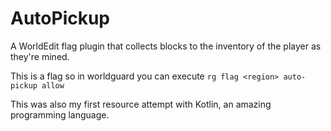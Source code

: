 # AutoPickup
A WorldEdit flag plugin that collects blocks to the inventory of the player as they're mined.

This is a flag so in worldguard you can execute `rg flag <region> auto-pickup allow`

This was also my first resource attempt with Kotlin, an amazing programming language.
